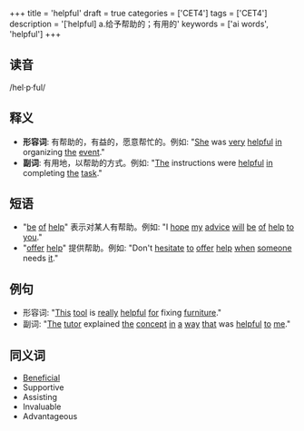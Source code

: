 +++
title = 'helpful'
draft = true
categories = ['CET4']
tags = ['CET4']
description = '[ˈhelpful] a.给予帮助的；有用的'
keywords = ['ai words', 'helpful']
+++

## 读音
/hel·p·ful/

## 释义
- **形容词**: 有帮助的，有益的，愿意帮忙的。例如: "[She](/zh/post/she/) was [very](/zh/post/very/) [helpful](/zh/post/helpful/) [in](/zh/post/in/) organizing [the](/zh/post/the/) [event](/zh/post/event/)."
- **副词**: 有用地，以帮助的方式。例如: "[The](/zh/post/the/) instructions were [helpful](/zh/post/helpful/) [in](/zh/post/in/) completing [the](/zh/post/the/) [task](/zh/post/task/)."

## 短语
- "[be](/zh/post/be/) [of](/zh/post/of/) [help](/zh/post/help/)" 表示对某人有帮助。例如: "I [hope](/zh/post/hope/) [my](/zh/post/my/) [advice](/zh/post/advice/) [will](/zh/post/will/) [be](/zh/post/be/) [of](/zh/post/of/) [help](/zh/post/help/) [to](/zh/post/to/) [you](/zh/post/you/)."
- "[offer](/zh/post/offer/) [help](/zh/post/help/)" 提供帮助。例如: "Don't [hesitate](/zh/post/hesitate/) [to](/zh/post/to/) [offer](/zh/post/offer/) [help](/zh/post/help/) [when](/zh/post/when/) [someone](/zh/post/someone/) needs [it](/zh/post/it/)."

## 例句
- 形容词: "[This](/zh/post/this/) [tool](/zh/post/tool/) is [really](/zh/post/really/) [helpful](/zh/post/helpful/) [for](/zh/post/for/) fixing [furniture](/zh/post/furniture/)."
- 副词: "[The](/zh/post/the/) [tutor](/zh/post/tutor/) explained [the](/zh/post/the/) [concept](/zh/post/concept/) [in](/zh/post/in/) [a](/zh/post/a/) [way](/zh/post/way/) [that](/zh/post/that/) was [helpful](/zh/post/helpful/) [to](/zh/post/to/) [me](/zh/post/me/)."

## 同义词
- [Beneficial](/zh/post/beneficial/)
- Supportive
- Assisting
- Invaluable
- Advantageous
